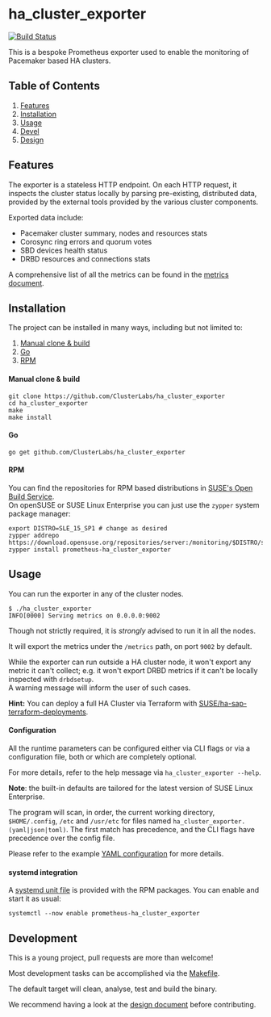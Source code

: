 # ha_cluster_exporter

[![Build Status](https://travis-ci.org/ClusterLabs/ha_cluster_exporter.svg?branch=master)](https://travis-ci.org/ClusterLabs/ha_cluster_exporter)


This is a bespoke Prometheus exporter used to enable the monitoring of Pacemaker based HA clusters.  

## Table of Contents
1. [Features](#features)
2. [Installation](#installation)
2. [Usage](#usage)
3. [Devel](#Devel)
4. [Design](#Design)

## Features

The exporter is a stateless HTTP endpoint. On each HTTP request, it inspects the cluster status locally by parsing pre-existing, distributed data, provided by the external tools provided by the various cluster components.

Exported data include:
- Pacemaker cluster summary, nodes and resources stats 
- Corosync ring errors and quorum votes
- SBD devices health status 
- DRBD resources and connections stats

A comprehensive list of all the metrics can be found in the [metrics document](doc/metric_spec.md).

## Installation

The project can be installed in many ways, including but not limited to:

1. [Manual clone & build](#manual-clone-&-build)
2. [Go](#go)
3. [RPM](#rpm)


#### Manual clone & build

```
git clone https://github.com/ClusterLabs/ha_cluster_exporter
cd ha_cluster_exporter
make
make install
```

#### Go

```
go get github.com/ClusterLabs/ha_cluster_exporter
```

#### RPM
You can find the repositories for RPM based distributions in [SUSE's Open Build Service](https://build.opensuse.org/repositories/server:monitoring/prometheus-ha_cluster_exporter).  
On openSUSE or SUSE Linux Enterprise you can just use the `zypper` system package manager:
```shell
export DISTRO=SLE_15_SP1 # change as desired
zypper addrepo https://download.opensuse.org/repositories/server:/monitoring/$DISTRO/server:monitoring.repo
zypper install prometheus-ha_cluster_exporter
```

## Usage

You can run the exporter in any of the cluster nodes. 

```
$ ./ha_cluster_exporter  
INFO[0000] Serving metrics on 0.0.0.0:9002
```

Though not strictly required, it is _strongly_ advised to run it in all the nodes.

It will export the metrics under the `/metrics` path, on port `9002` by default.

While the exporter can run outside a HA cluster node, it won't export any metric it can't collect; e.g. it won't export DRBD metrics if it can't be locally inspected with `drbdsetup`.  
A warning message will inform the user of such cases.

**Hint:**
You can deploy a full HA Cluster via Terraform with [SUSE/ha-sap-terraform-deployments](https://github.com/SUSE/ha-sap-terraform-deployments).

#### Configuration

All the runtime parameters can be configured either via CLI flags or via a configuration file, both or which are completely optional.

For more details, refer to the help message via `ha_cluster_exporter --help`.

**Note**:
the built-in defaults are tailored for the latest version of SUSE Linux Enterprise.

The program will scan, in order, the current working directory, `$HOME/.config`, `/etc` and `/usr/etc` for files named `ha_cluster_exporter.(yaml|json|toml)`.
The first match has precedence, and the CLI flags have precedence over the config file.

Please refer to the example [YAML configuration](ha_cluster_exporter.yaml) for more details.

#### systemd integration

A [systemd unit file](prometheus-ha_cluster_exporter.service) is provided with the RPM packages. You can enable and start it as usual:  

```
systemctl --now enable prometheus-ha_cluster_exporter
```

## Development

This is a young project, pull requests are more than welcome!

Most development tasks can be accomplished via the [Makefile](Makefile).

The default target will clean, analyse, test and build the binary.

We recommend having a look at the [design document](doc/design.md) before contributing.

